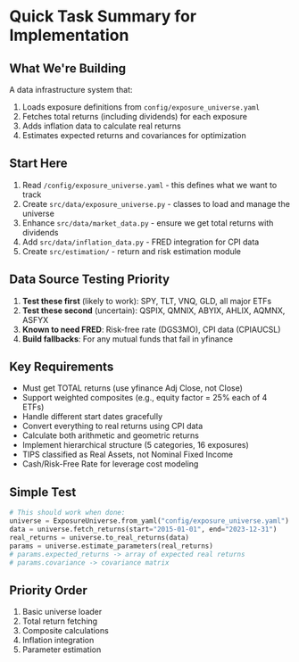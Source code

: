 # Quick Task Summary for Implementation

## What We're Building
A data infrastructure system that:
1. Loads exposure definitions from `config/exposure_universe.yaml`
2. Fetches total returns (including dividends) for each exposure
3. Adds inflation data to calculate real returns
4. Estimates expected returns and covariances for optimization

## Start Here
1. Read `/config/exposure_universe.yaml` - this defines what we want to track
2. Create `src/data/exposure_universe.py` - classes to load and manage the universe
3. Enhance `src/data/market_data.py` - ensure we get total returns with dividends
4. Add `src/data/inflation_data.py` - FRED integration for CPI data
5. Create `src/estimation/` - return and risk estimation module

## Data Source Testing Priority
1. **Test these first** (likely to work): SPY, TLT, VNQ, GLD, all major ETFs
2. **Test these second** (uncertain): QSPIX, QMNIX, ABYIX, AHLIX, AQMNX, ASFYX
3. **Known to need FRED**: Risk-free rate (DGS3MO), CPI data (CPIAUCSL)
4. **Build fallbacks**: For any mutual funds that fail in yfinance

## Key Requirements
- Must get TOTAL returns (use yfinance Adj Close, not Close)
- Support weighted composites (e.g., equity factor = 25% each of 4 ETFs)
- Handle different start dates gracefully
- Convert everything to real returns using CPI data
- Calculate both arithmetic and geometric returns
- Implement hierarchical structure (5 categories, 16 exposures)
- TIPS classified as Real Assets, not Nominal Fixed Income
- Cash/Risk-Free Rate for leverage cost modeling

## Simple Test
```python
# This should work when done:
universe = ExposureUniverse.from_yaml("config/exposure_universe.yaml")
data = universe.fetch_returns(start="2015-01-01", end="2023-12-31")
real_returns = universe.to_real_returns(data)
params = universe.estimate_parameters(real_returns)
# params.expected_returns -> array of expected real returns
# params.covariance -> covariance matrix
```

## Priority Order
1. Basic universe loader
2. Total return fetching 
3. Composite calculations
4. Inflation integration
5. Parameter estimation
